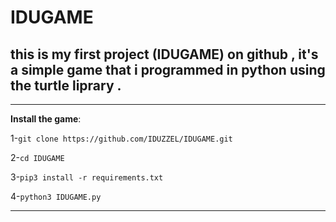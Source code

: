 # IDUGAME

<h2>this is my first project (IDUGAME) on github , it's a simple game that i programmed in python using the turtle liprary .</h2>

---

**Install the game**: 

1-`git clone https://github.com/IDUZZEL/IDUGAME.git`

2-`cd IDUGAME`

3-`pip3 install -r requirements.txt`

4-`python3 IDUGAME.py`

---
